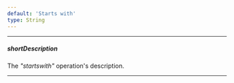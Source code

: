```yaml
---
default: 'Starts with'
type: String
---
```

---
##### shortDescription
The *"startswith"* operation's description.

---

